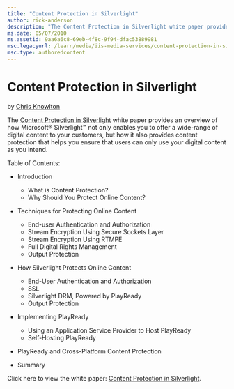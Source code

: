 ```yaml
---
title: "Content Protection in Silverlight"
author: rick-anderson
description: "The Content Protection in Silverlight white paper provides an overview of how Microsoft® Silverlight™ not only enables you to offer a wide-range of digital c..."
ms.date: 05/07/2010
ms.assetid: 9aa6a6c8-69eb-4f8c-9f94-dfac53889981
msc.legacyurl: /learn/media/iis-media-services/content-protection-in-silverlight
msc.type: authoredcontent
---
```

Content Protection in Silverlight
====================
by [Chris Knowlton](https://twitter.com/chris_knowlton)

The [Content Protection in Silverlight](https://download.microsoft.com/download/2/E/F/2EF96D4D-B5E7-489F-8D6C-C89ED5660658/Content_Protection_in_Silverlight_v1_FINAL.pdf "Content Protection in Silverlight") white paper provides an overview of how Microsoft® Silverlight™ not only enables you to offer a wide-range of digital content to your customers, but how it also provides content protection that helps you ensure that users can only use your digital content as you intend.

Table of Contents:

- Introduction

    - What is Content Protection?
    - Why Should You Protect Online Content?
- Techniques for Protecting Online Content

    - End-user Authentication and Authorization
    - Stream Encryption Using Secure Sockets Layer
    - Stream Encryption Using RTMPE
    - Full Digital Rights Management
    - Output Protection
- How Silverlight Protects Online Content

    - End-User Authentication and Authorization
    - SSL
    - Silverlight DRM, Powered by PlayReady
    - Output Protection
- Implementing PlayReady

    - Using an Application Service Provider to Host PlayReady
    - Self-Hosting PlayReady
- PlayReady and Cross-Platform Content Protection
- Summary

Click here to view the white paper: [Content Protection in Silverlight](https://download.microsoft.com/download/2/E/F/2EF96D4D-B5E7-489F-8D6C-C89ED5660658/Content_Protection_in_Silverlight_v1_FINAL.pdf "Content Protection in Silverlight").
